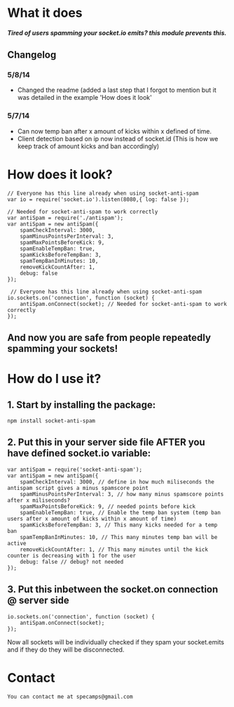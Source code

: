 # What it does

##### Tired of users spamming your socket.io emits? this module prevents this. #####

## Changelog
### 5/8/14
 - Changed the readme (added a last step that I forgot to mention but it was detailed in the example 'How does it look'
### 5/7/14
 - Can now temp ban after x amount of kicks within x defined of time.
 - Client detection based on ip now instead of socket.id (This is how we keep track of amount kicks and ban accordingly)

# How does it look?
	// Everyone has this line already when using socket-anti-spam
	var io = require('socket.io').listen(8080,{ log: false });

	// Needed for socket-anti-spam to work correctly
	var antiSpam = require('./antispam');
	var antiSpam = new antiSpam({
		spamCheckInterval: 3000,
		spamMinusPointsPerInterval: 3,
		spamMaxPointsBeforeKick: 9,
		spamEnableTempBan: true,
		spamKicksBeforeTempBan: 3,
		spamTempBanInMinutes: 10,
		removeKickCountAfter: 1,
		debug: false
	});

	 // Everyone has this line already when using socket-anti-spam
	io.sockets.on('connection', function (socket) {
		antiSpam.onConnect(socket); // Needed for socket-anti-spam to work correctly
	});

## And now you are safe from people repeatedly spamming your sockets!


#  How do I use it?

## 1. Start by installing the package:
    npm install socket-anti-spam

## 2. Put this in your server side file AFTER you have defined socket.io variable:
	var antiSpam = require('socket-anti-spam');
	var antiSpam = new antiSpam({
		spamCheckInterval: 3000, // define in how much miliseconds the antispam script gives a minus spamscore point
		spamMinusPointsPerInterval: 3, // how many minus spamscore points after x miliseconds?
		spamMaxPointsBeforeKick: 9, // needed points before kick
		spamEnableTempBan: true, // Enable the temp ban system (temp ban users after x amount of kicks within x amount of time)
		spamKicksBeforeTempBan: 3, // This many kicks needed for a temp ban
		spamTempBanInMinutes: 10, // This many minutes temp ban will be active
		removeKickCountAfter: 1, // This many minutes until the kick counter is decreasing with 1 for the user
		debug: false // debug? not needed
	});
	
## 3. Put this inbetween the socket.on connection @ server side
	io.sockets.on('connection', function (socket) {
		antiSpam.onConnect(socket);
	});
	
Now all sockets will be individually checked if they spam your socket.emits and if they do they will be disconnected.

# Contact
    You can contact me at specamps@gmail.com